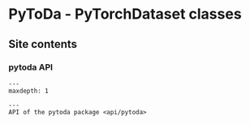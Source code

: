 # PyToDa - PyTorchDataset classes

## Site contents

### pytoda API

```{toctree}
---
maxdepth: 1

---
API of the pytoda package <api/pytoda>
```
